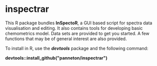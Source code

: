 # inspectrar

This R package bundles __InSpectoR__, a GUI based script for spectra data visualisation 
and editing. It also contains tools for developing basic chemometrics model. Data sets
are provided to get you started. A few functions that may be of general interest are
also provided.

To install in R, use the _**devtools**_ package and the following command:  

__devtools::install_github("panneton/inspectrar")__